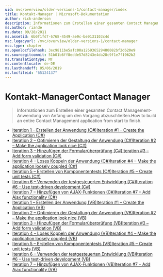 ```yaml
---
uid: mvc/overview/older-versions-1/contact-manager/index
title: Kontakt-Manager | Microsoft-Dokumentation
author: rick-anderson
description: Informationen zum Erstellen einer gesamten Contact Management-Anwendung von Anfang um den Vorgang abzuschließen.
ms.author: riande
ms.date: 09/28/2011
ms.assetid: 6b0f1fd7-6768-4549-ae9c-be9131103c4d
msc.legacyurl: /mvc/overview/older-versions-1/contact-manager
msc.type: chapter
ms.openlocfilehash: 3ec9811be5afc00a126936529480082bf2d620e9
ms.sourcegitcommit: 51b01b6ff8edde57d8243e4da28c9f1e7f1962b2
ms.translationtype: MT
ms.contentlocale: de-DE
ms.lasthandoff: 05/06/2019
ms.locfileid: "65124137"
---
```

# <a name="contact-manager"></a><span data-ttu-id="d0f93-103">Kontakt-Manager</span><span class="sxs-lookup"><span data-stu-id="d0f93-103">Contact Manager</span></span>

> <span data-ttu-id="d0f93-104">Informationen zum Erstellen einer gesamten Contact Management-Anwendung von Anfang um den Vorgang abzuschließen.</span><span class="sxs-lookup"><span data-stu-id="d0f93-104">How to build an entire Contact Management application from start to finish.</span></span>

- [<span data-ttu-id="d0f93-105">Iteration 1 – Erstellen der Anwendung (C#)</span><span class="sxs-lookup"><span data-stu-id="d0f93-105">Iteration #1 – Create the Application (C#)</span></span>](iteration-1-create-the-application-cs.md)
- [<span data-ttu-id="d0f93-106">Iteration 2 – Optimieren der Gestaltung der Anwendung (C#)</span><span class="sxs-lookup"><span data-stu-id="d0f93-106">Iteration #2 – Make the application look nice (C#)</span></span>](iteration-2-make-the-application-look-nice-cs.md)
- [<span data-ttu-id="d0f93-107">Iteration 3 – Hinzufügen der Formularüberprüfung (C#)</span><span class="sxs-lookup"><span data-stu-id="d0f93-107">Iteration #3 – Add form validation (C#)</span></span>](iteration-3-add-form-validation-cs.md)
- [<span data-ttu-id="d0f93-108">Iteration 4 – Loses Koppeln der Anwendung (C#)</span><span class="sxs-lookup"><span data-stu-id="d0f93-108">Iteration #4 – Make the application loosely coupled (C#)</span></span>](iteration-4-make-the-application-loosely-coupled-cs.md)
- [<span data-ttu-id="d0f93-109">Iteration 5 – Erstellen von Komponententests (C#)</span><span class="sxs-lookup"><span data-stu-id="d0f93-109">Iteration #5 – Create unit tests (C#)</span></span>](iteration-5-create-unit-tests-cs.md)
- [<span data-ttu-id="d0f93-110">Iteration 6 – Verwenden der testgesteuerten Entwicklung (C#)</span><span class="sxs-lookup"><span data-stu-id="d0f93-110">Iteration #6 – Use test-driven development (C#)</span></span>](iteration-6-use-test-driven-development-cs.md)
- [<span data-ttu-id="d0f93-111">Iteration 7 – Hinzufügen von AJAX-Funktionen (C#)</span><span class="sxs-lookup"><span data-stu-id="d0f93-111">Iteration #7 – Add Ajax functionality (C#)</span></span>](iteration-7-add-ajax-functionality-cs.md)
- [<span data-ttu-id="d0f93-112">Iteration 1 – Erstellen der Anwendung (VB)</span><span class="sxs-lookup"><span data-stu-id="d0f93-112">Iteration #1 – Create the Application (VB)</span></span>](iteration-1-create-the-application-vb.md)
- [<span data-ttu-id="d0f93-113">Iteration 2 – Optimieren der Gestaltung der Anwendung (VB)</span><span class="sxs-lookup"><span data-stu-id="d0f93-113">Iteration #2 – Make the application look nice (VB)</span></span>](iteration-2-make-the-application-look-nice-vb.md)
- [<span data-ttu-id="d0f93-114">Iteration 3 – Hinzufügen der Formularüberprüfung (VB)</span><span class="sxs-lookup"><span data-stu-id="d0f93-114">Iteration #3 – Add form validation (VB)</span></span>](iteration-3-add-form-validation-vb.md)
- [<span data-ttu-id="d0f93-115">Iteration 4 – Loses Koppeln der Anwendung (VB)</span><span class="sxs-lookup"><span data-stu-id="d0f93-115">Iteration #4 – Make the application loosely coupled (VB)</span></span>](iteration-4-make-the-application-loosely-coupled-vb.md)
- [<span data-ttu-id="d0f93-116">Iteration 5 – Erstellen von Komponententests (VB)</span><span class="sxs-lookup"><span data-stu-id="d0f93-116">Iteration #5 – Create unit tests (VB)</span></span>](iteration-5-create-unit-tests-vb.md)
- [<span data-ttu-id="d0f93-117">Iteration 6 – Verwenden der testgesteuerten Entwicklung (VB)</span><span class="sxs-lookup"><span data-stu-id="d0f93-117">Iteration #6 – Use test-driven development (VB)</span></span>](iteration-6-use-test-driven-development-vb.md)
- [<span data-ttu-id="d0f93-118">Iteration 7 – Hinzufügen von AJAX-Funktionen (VB)</span><span class="sxs-lookup"><span data-stu-id="d0f93-118">Iteration #7 – Add Ajax functionality (VB)</span></span>](iteration-7-add-ajax-functionality-vb.md)
